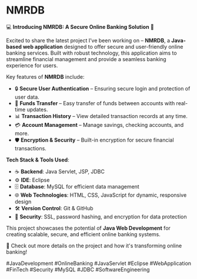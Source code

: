 # NMRDB



💻 **Introducing NMRDB: A Secure Online Banking Solution** 🏦

Excited to share the latest project I’ve been working on – **NMRDB**, a **Java-based web application** designed to offer secure and user-friendly online banking services. Built with robust technology, this application aims to streamline financial management and provide a seamless banking experience for users.

Key features of **NMRDB** include:
- 🔒 **Secure User Authentication** – Ensuring secure login and protection of user data.
- 💸 **Funds Transfer** – Easy transfer of funds between accounts with real-time updates.
- 📊 **Transaction History** – View detailed transaction records at any time.
- 💳 **Account Management** – Manage savings, checking accounts, and more.
- 🛡️ **Encryption & Security** – Built-in encryption for secure financial transactions.

**Tech Stack & Tools Used**:
- ☕ **Backend**: Java Servlet, JSP, JDBC
- ⚙️ **IDE**: Eclipse
- 🗄️ **Database**: MySQL for efficient data management
- 🌐 **Web Technologies**: HTML, CSS, JavaScript for dynamic, responsive design
- 🛠️ **Version Control**: Git & GitHub
- 🔐 **Security**: SSL, password hashing, and encryption for data protection

This project showcases the potential of **Java Web Development** for creating scalable, secure, and efficient online banking systems.

🔗 Check out more details on the project and how it's transforming online banking!

#JavaDevelopment #OnlineBanking #JavaServlet #Eclipse #WebApplication #FinTech #Security #MySQL #JDBC #SoftwareEngineering
